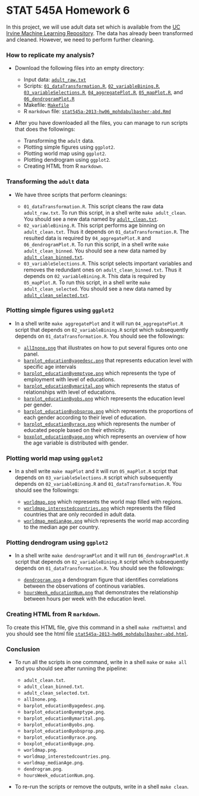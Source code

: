 STAT 545A Homework 6
========================================================
In this project, we will use adult data set which is available from the [UC Irvine Machine Learning Repository](http://archive.ics.uci.edu/ml/datasets/Adult). The data has already been transformed and cleaned. However, we need to perform further cleaning.

### How to replicate my analysis?
* Download the following files into an empty directory:

    - Input data: [`adult_raw.txt`](https://github.com/atante/Stat-545a-2013-HW/blob/master/adult_raw.txt)
    - Scripts: [`01_dataTransformation.R`](https://github.com/atante/Stat-545a-2013-HW/blob/master/01_dataTransformation.R), [`02_variableBining.R`](https://github.com/atante/Stat-545a-2013-HW/blob/master/02_variableBining.R), [`03_variableSelections.R`](https://github.com/atante/Stat-545a-2013-HW/blob/master/03_variableSelections.R), [`04_aggregatePlot.R`](https://github.com/atante/Stat-545a-2013-HW/blob/master/04_aggregatePlot.R), [`05_mapPlot.R`](https://github.com/atante/Stat-545a-2013-HW/blob/master/05_mapPlot.R), and [`06_dendrogramPlot.R`](https://github.com/atante/Stat-545a-2013-HW/blob/master/06_dendrogramPlot.R)
    - Makefile: [`Makefile`](https://github.com/atante/Stat-545a-2013-HW/blob/master/Makefile)
    - R `markdown` file: [`stat545a-2013-hw06_mohdabulbasher-abd.Rmd`](https://github.com/atante/Stat-545a-2013-HW/blob/master/stat545a-2013-hw06_mohdabulbasher-abd.Rmd)

* After you have downloaded all the files, you can manage to run scripts that does the followings:

    - Transforming the `adult` data.
    - Plotting simple figures using `ggplot2`.
    - Plotting world map using `ggplot2`.
    - Plotting dendrogram using `ggplot2`.
    - Creating HTML from R `markdown`.
    
### Transforming the `adult` data
* We have three scripts that perform cleanings:

    - `01_dataTransformation.R`. This script cleans the raw data `adult_raw.txt`. To run this script, in a shell write `make adult_clean`. You should see a new data named by [`adult_clean.txt`](https://github.com/atante/Stat-545a-2013-HW/blob/master/adult_clean.txt).
    - `02_variableBining.R`. This script performs age binning on `adult_clean.txt`. Thus it depends on `01_dataTransformation.R`. The resulted data is required by `04_aggregatePlot.R` and `06_dendrogramPlot.R`. To run this script, in a shell write `make adult_clean_binned`. You should see a new data named by [`adult_clean_binned.txt`](https://github.com/atante/Stat-545a-2013-HW/blob/master/adult_clean_binned.txt).
    - `03_variableSelections.R`. This script selects important variables and removes the redundant ones on `adult_clean_binned.txt`. Thus it depends on `02_variableBining.R`. This data is required by `05_mapPlot.R`. To run this script, in a shell write `make adult_clean_selected`. You should see a new data named by [`adult_clean_selected.txt`](https://github.com/atante/Stat-545a-2013-HW/blob/master/adult_clean_selected.txt).

### Plotting simple figures using `ggplot2`
* In a shell write `make aggregatePlot` and it will run `04_aggregatePlot.R` script that depends on `02_variableBining.R` script which subsequently depends on `01_dataTransformation.R`. You should see the followings:

    - [`allInone.png`](https://raw.github.com/atante/Stat-545a-2013-HW/master/allInone.png) that illustrates on how to put several figures onto one panel.
    - [`barplot_educationByagedesc.png`](https://raw.github.com/atante/Stat-545a-2013-HW/master/barplot_educationByagedesc.png) that represents education level with specific age intervals
    - [`barplot_educationByemptype.png`](https://raw.github.com/atante/Stat-545a-2013-HW/master/barplot_educationByemptype.png) which represents the type of employment with level of educations.
    - [`barplot_educationBymarital.png`](https://raw.github.com/atante/Stat-545a-2013-HW/master/barplot_educationBymarital.png) which represents the status of relationships with level of educations.
    - [`barplot_educationByobs.png`](https://raw.github.com/atante/Stat-545a-2013-HW/master/barplot_educationByobs.png) which represents the education level per gender.
    - [`barplot_educationByobsprop.png`](https://raw.github.com/atante/Stat-545a-2013-HW/master/barplot_educationByobsprop.png) which represents the proportions of each gender according to their level of education.
    - [`barplot_educationByrace.png`](https://raw.github.com/atante/Stat-545a-2013-HW/master/barplot_educationByrace.png) which represents the number of educated people based on their ethnicity.
    - [`boxplot_educationByage.png`](https://raw.github.com/atante/Stat-545a-2013-HW/master/boxplot_educationByage.png) which represents an overview of how the age variable is distributed with gender.

### Plotting world map using `ggplot2`    
* In a shell write `make mapPlot` and it will run `05_mapPlot.R` script that depends on `03_variableSelections.R` script which subsequently depends on `02_variableBining.R` and `01_dataTransformation.R`. You should see the followings:

    - [`worldmap.png`](https://raw.github.com/atante/Stat-545a-2013-HW/master/worldmap.png) which represents the world map filled with regions.
    - [`worldmap_interestedcountries.png`](https://raw.github.com/atante/Stat-545a-2013-HW/master/worldmap_interestedcountries.png) which represents the filled countries that are only recorded in adult data.
    - [`worldmap_medianAge.png`](https://raw.github.com/atante/Stat-545a-2013-HW/master/worldmap_medianAge.png) which represents the world map according to the median age per country.


### Plotting dendrogram using `ggplot2`    
* In a shell write `make dendrogramPlot` and it will run `06_dendrogramPlot.R` script that depends on `02_variableBining.R` script which subsequently depends on `01_dataTransformation.R`. You should see the followings:

    - [`dendrogram.png`](https://raw.github.com/atante/Stat-545a-2013-HW/master/dendrogram.png) a dendrogram figure that identifies correlations between the observations of continous variables.
    - [`hoursWeek_educationNum.png`](https://raw.github.com/atante/Stat-545a-2013-HW/master/hoursWeek_educationNum.png) that demonstrates the relationship between hours per week with the education level.

### Creating HTML from R `markdown`.
To create this HTML file, give this command in a shell `make rmdToHtml` and you should see the html file [`stat545a-2013-hw06_mohdabulbasher-abd.html`](https://raw.github.com/atante/Stat-545a-2013-HW/master/stat545a-2013-hw06_mohdabulbasher-abd.html).

### Conclusion
* To run all the scripts in one command, write in a shell `make` or `make all` and you should see after running the pipeline:

    - `adult_clean.txt`.
    - `adult_clean_binned.txt`.
    - `adult_clean_selected.txt`.
    - `allInone.png`.
    - `barplot_educationByagedesc.png`.
    - `barplot_educationByemptype.png`.
    - `barplot_educationBymarital.png`.
    - `barplot_educationByobs.png`.
    - `barplot_educationByobsprop.png`.
    - `barplot_educationByrace.png`.
    - `boxplot_educationByage.png`.
    - `worldmap.png`.
    - `worldmap_interestedcountries.png`.
    - `worldmap_medianAge.png`.
    - `dendrogram.png`.
    - `hoursWeek_educationNum.png`.
    
* To re-run the scripts or remove the outputs, write in a shell `make clean`.
